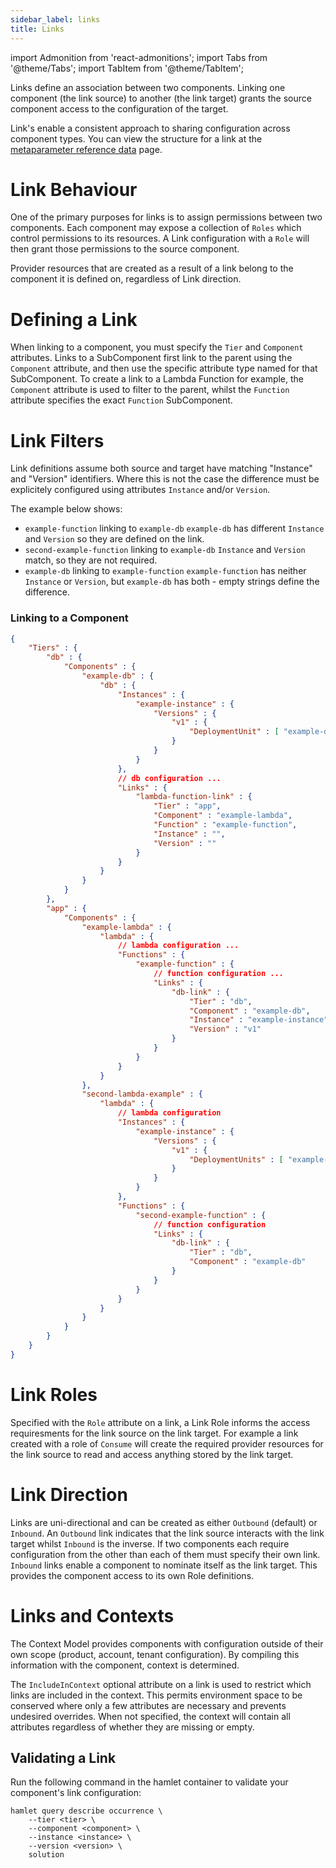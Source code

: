 ```yaml
---
sidebar_label: links
title: Links
---
```

import Admonition from 'react-admonitions';
import Tabs from '@theme/Tabs';
import TabItem from '@theme/TabItem';


Links define an association between two components. Linking one component (the link source) to another (the link target) grants the source component access to the configuration of the target.

Link's enable a consistent approach to sharing configuration across component types. You can view the structure for a link at the [metaparameter reference data](./reference/meta) page.

# Link Behaviour
One of the primary purposes for links is to assign permissions between two components. Each component may expose a collection of `Roles` which control permissions to its resources. A Link configuration with a `Role` will then grant those permissions to the source component.

Provider resources that are created as a result of a link belong to the component it is defined on, regardless of Link direction.

# Defining a Link
When linking to a component, you must specify the `Tier` and `Component` attributes. Links to a SubComponent first link to the parent using the `Component` attribute, and then use the specific attribute type named for that SubComponent. To create a link to a Lambda Function for example, the `Component` attribute is used to filter to the parent, whilst the `Function` attribute specifies the exact `Function` SubComponent.

# Link Filters
Link definitions assume both source and target have matching "Instance" and "Version" identifiers. Where this is not the case the difference must be explicitely configured using attributes `Instance` and/or `Version`.

The example below shows:
* `example-function` linking to `example-db`
    `example-db` has different `Instance` and `Version` so they are defined on the link.
* `second-example-function` linking to `example-db`
    `Instance` and `Version` match, so they are not required.
* `example-db` linking to `example-function`
    `example-function` has neither `Instance` or `Version`, but  `example-db` has both - empty strings define the difference.

### Linking to a Component
```json
{
    "Tiers" : {
        "db" : {
            "Components" : {
                "example-db" : {
                    "db" : {
                        "Instances" : {
                            "example-instance" : {
                                "Versions" : {
                                    "v1" : {
                                        "DeploymentUnit" : [ "example-db-v1" ]
                                    }
                                }
                            }
                        },
                        // db configuration ...
                        "Links" : {
                            "lambda-function-link" : {
                                "Tier" : "app",
                                "Component" : "example-lambda",
                                "Function" : "example-function",
                                "Instance" : "",
                                "Version" : ""
                            }
                        }
                    }
                }
            }
        },
        "app" : {
            "Components" : {
                "example-lambda" : {
                    "lambda" : {
                        // lambda configuration ...
                        "Functions" : {
                            "example-function" : {
                                // function configuration ...
                                "Links" : {
                                    "db-link" : {
                                        "Tier" : "db",
                                        "Component" : "example-db",
                                        "Instance" : "example-instance",
                                        "Version" : "v1"
                                    }
                                }
                            }
                        }
                    }
                },
                "second-lambda-example" : {
                    "lambda" : {
                        // lambda configuration
                        "Instances" : {
                            "example-instance" : {
                                "Versions" : {
                                    "v1" : {
                                        "DeploymentUnits" : [ "example-lambda-v1" ] 
                                    }
                                }
                            }
                        },
                        "Functions" : {
                            "second-example-function" : {
                                // function configuration
                                "Links" : {
                                    "db-link" : {
                                        "Tier" : "db",
                                        "Component" : "example-db"
                                    }
                                }
                            }
                        }
                    }
                }
            }
        }
    }
}

```

# Link Roles
Specified with the `Role` attribute on a link, a Link Role informs the access requiresments for the link source on the link target. For example a link created with a role of `Consume` will create the required provider resources for the link source to read and access anything stored by the link target.

# Link Direction
Links are uni-directional and can be created as either `Outbound` (default) or `Inbound`. An `Outbound` link indicates that the link source interacts with the link target whilst `Inbound` is the inverse. If two components each require configuration from the other than each of them must specify their own link. `Inbound` links enable a component to nominate itself as the link target. This provides the component access to its own Role definitions.


# Links and Contexts
The Context Model provides components with configuration outside of their own scope (product, account, tenant configuration). By compiling this information with the component, context is determined. 

The `IncludeInContext` optional attribute on a link is used to restrict which links are included in the context. This permits environment space to be conserved where only a few attributes are necessary and prevents undesired overrides. When not specified, the context will contain all attributes regardless of whether they are missing or empty.

## Validating a Link

Run the following command in the hamlet container to validate your component's link configuration:

```
hamlet query describe occurrence \
    --tier <tier> \
    --component <component> \
    --instance <instance> \
    --version <version> \
    solution
```